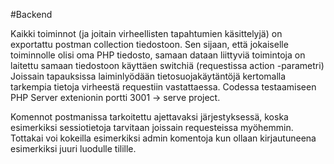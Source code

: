 #Backend

Kaikki toiminnot (ja joitain virheellisten tapahtumien käsittelyjä) on exportattu postman collection tiedostoon.
Sen sijaan, että jokaiselle toiminnolle olisi oma PHP tiedosto, samaan dataan liittyviä toimintoja on laitettu samaan tiedostoon käyttäen switchiä (requestissa action -parametri)
Joissain tapauksissa laiminlyödään tietosuojakäytäntöjä kertomalla tarkempia tietoja virheestä requestiin vastattaessa. 
Codessa testaamiseen PHP Server extenionin portti 3001 -> serve project.

Komennot postmanissa tarkoitettu ajettavaksi järjestyksessä, koska esimerkiksi sessiotietoja tarvitaan joissain requesteissa myöhemmin.
Tottakai voi kokeilla esimerkiksi admin komentoja kun ollaan kirjautuneena esimerkiksi juuri luodulle tilille.

